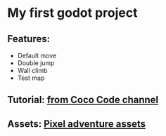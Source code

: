 # My first godot project
## Features: 
- Default move
- Double jump
- Wall climb
- Test map
## Tutorial: [from Coco Code channel](https://youtu.be/5V9f3MT86M8?si=jp1cAjBjl2eFRAqc)
## Assets: [Pixel adventure assets](https://pixelfrog-assets.itch.io/pixel-adventure-1)
